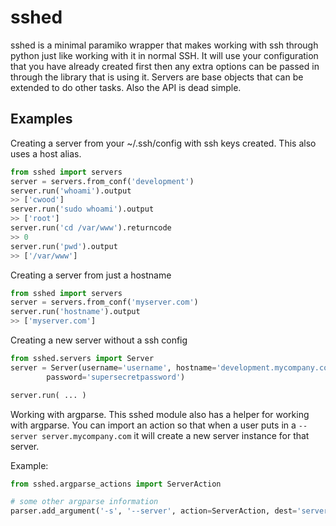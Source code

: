 sshed
===================

sshed is a minimal paramiko wrapper that makes working with ssh through python
just like working with it in normal SSH. It will use your configuration that
you have already created first then any extra options can be passed in through
the library that is using it. Servers are base objects that can be extended
to do other tasks. Also the API is dead simple.


Examples
-------------------
Creating a server from your ~/.ssh/config with ssh keys created. This also
uses a host alias.

```python
from sshed import servers
server = servers.from_conf('development')
server.run('whoami').output
>> ['cwood']
server.run('sudo whoami').output
>> ['root']
server.run('cd /var/www').returncode
>> 0
server.run('pwd').output
>> ['/var/www']
```

Creating a server from just a hostname
```python
from sshed import servers
server = servers.from_conf('myserver.com')
server.run('hostname').output
>> ['myserver.com']
```

Creating a new server without a ssh config
```python
from sshed.servers import Server
server = Server(username='username', hostname='development.mycompany.com',
        password='supersecretpassword')

server.run( ... )
```

Working with argparse. This sshed module also has a helper for working
with argparse. You can import an action so that when a user puts in a
``--server server.mycompany.com`` it will create a new server instance
for that server.

Example:

```python
from sshed.argparse_actions import ServerAction

# some other argparse information
parser.add_argument('-s', '--server', action=ServerAction, dest='server')
```
